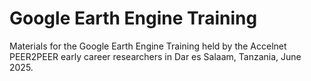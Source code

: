 # Google Earth Engine Training
Materials for the Google Earth Engine Training held by the Accelnet PEER2PEER early career researchers in Dar es Salaam, Tanzania, June 2025.
